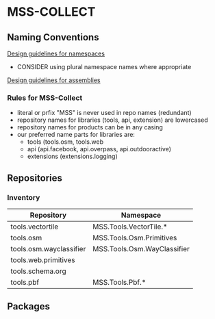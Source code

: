# MSS-COLLECT


## Naming Conventions

[Design guidelines for namespaces](https://docs.microsoft.com/en-us/dotnet/standard/design-guidelines/names-of-namespaces)

- CONSIDER using plural namespace names where appropriate

[Design guidelines for assemblies](https://docs.microsoft.com/en-us/dotnet/standard/design-guidelines/names-of-assemblies-and-dlls)

### Rules for MSS-Collect

- literal or prfix "MSS" is never used in repo names (redundant)
- repository names for libraries (tools, api, extension) are lowercased
- repository names for products can be in any casing
- our preferred name parts for libraries are:
  - tools (tools.osm, tools.web
  - api (api.facebook, api.overpass, api.outdooractive)
  - extensions (extensions.logging)

## Repositories

### Inventory

Repository|Namespace
---|---
tools.vectortile|MSS.Tools.VectorTile.*
tools.osm|MSS.Tools.Osm.Primitives
tools.osm.wayclassifier|MSS.Tools.Osm.WayClassifier
tools.web.primitives|
tools.schema.org|
tools.pbf|MSS.Tools.Pbf.*

## Packages

